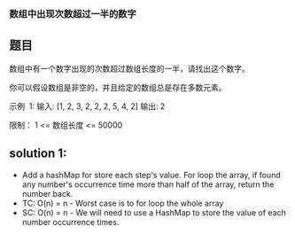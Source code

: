 ### 数组中出现次数超过一半的数字

## 题目

数组中有一个数字出现的次数超过数组长度的一半，请找出这个数字。

你可以假设数组是非空的，并且给定的数组总是存在多数元素。

示例  1:
输入: [1, 2, 3, 2, 2, 2, 5, 4, 2]
输出: 2

限制：
1 <= 数组长度 <= 50000

## solution 1:
- Add a hashMap for store each step's value. For loop the array, if found any number's occurrence time more than half of the array, return the number back.
- TC: O(n) = n - Worst case is to for loop the whole array
- SC: O(n) = n - We will need to use a HashMap to store the value of each number occurrence times.

